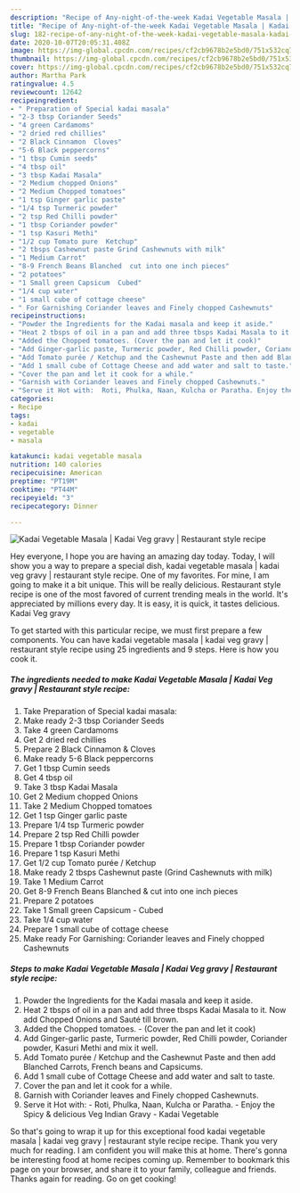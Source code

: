 ```yaml
---
description: "Recipe of Any-night-of-the-week Kadai Vegetable Masala | Kadai Veg gravy | Restaurant style recipe"
title: "Recipe of Any-night-of-the-week Kadai Vegetable Masala | Kadai Veg gravy | Restaurant style recipe"
slug: 182-recipe-of-any-night-of-the-week-kadai-vegetable-masala-kadai-veg-gravy-restaurant-style-recipe
date: 2020-10-07T20:05:31.408Z
image: https://img-global.cpcdn.com/recipes/cf2cb9678b2e5bd0/751x532cq70/kadai-vegetable-masala-kadai-veg-gravy-restaurant-style-recipe-recipe-main-photo.jpg
thumbnail: https://img-global.cpcdn.com/recipes/cf2cb9678b2e5bd0/751x532cq70/kadai-vegetable-masala-kadai-veg-gravy-restaurant-style-recipe-recipe-main-photo.jpg
cover: https://img-global.cpcdn.com/recipes/cf2cb9678b2e5bd0/751x532cq70/kadai-vegetable-masala-kadai-veg-gravy-restaurant-style-recipe-recipe-main-photo.jpg
author: Martha Park
ratingvalue: 4.5
reviewcount: 12642
recipeingredient:
- " Preparation of Special kadai masala"
- "2-3 tbsp Coriander Seeds"
- "4 green Cardamoms"
- "2 dried red chillies"
- "2 Black Cinnamon  Cloves"
- "5-6 Black peppercorns"
- "1 tbsp Cumin seeds"
- "4 tbsp oil"
- "3 tbsp Kadai Masala"
- "2 Medium chopped Onions"
- "2 Medium Chopped tomatoes"
- "1 tsp Ginger garlic paste"
- "1/4 tsp Turmeric powder"
- "2 tsp Red Chilli powder"
- "1 tbsp Coriander powder"
- "1 tsp Kasuri Methi"
- "1/2 cup Tomato pure  Ketchup"
- "2 tbsps Cashewnut paste Grind Cashewnuts with milk"
- "1 Medium Carrot"
- "8-9 French Beans Blanched  cut into one inch pieces"
- "2 potatoes"
- "1 Small green Capsicum  Cubed"
- "1/4 cup water"
- "1 small cube of cottage cheese"
- " For Garnishing Coriander leaves and Finely chopped Cashewnuts"
recipeinstructions:
- "Powder the Ingredients for the Kadai masala and keep it aside."
- "Heat 2 tbsps of oil in a pan and add three tbsps Kadai Masala to it. Now add Chopped Onions and Sauté till brown."
- "Added the Chopped tomatoes. (Cover the pan and let it cook)"
- "Add Ginger-garlic paste, Turmeric powder, Red Chilli powder, Coriander powder, Kasuri Methi and mix it well."
- "Add Tomato purée / Ketchup and the Cashewnut Paste and then add Blanched Carrots, French beans and Capsicums."
- "Add 1 small cube of Cottage Cheese and add water and salt to taste."
- "Cover the pan and let it cook for a while."
- "Garnish with Coriander leaves and Finely chopped Cashewnuts."
- "Serve it Hot with:  Roti, Phulka, Naan, Kulcha or Paratha. Enjoy the Spicy &amp; delicious Veg Indian Gravy - Kadai Vegetable"
categories:
- Recipe
tags:
- kadai
- vegetable
- masala

katakunci: kadai vegetable masala 
nutrition: 140 calories
recipecuisine: American
preptime: "PT19M"
cooktime: "PT44M"
recipeyield: "3"
recipecategory: Dinner

---
```



![Kadai Vegetable Masala | Kadai Veg gravy | Restaurant style recipe](https://img-global.cpcdn.com/recipes/cf2cb9678b2e5bd0/751x532cq70/kadai-vegetable-masala-kadai-veg-gravy-restaurant-style-recipe-recipe-main-photo.jpg)

Hey everyone, I hope you are having an amazing day today. Today, I will show you a way to prepare a special dish, kadai vegetable masala | kadai veg gravy | restaurant style recipe. One of my favorites. For mine, I am going to make it a bit unique. This will be really delicious.
 Restaurant style recipe is one of the most favored of current trending meals in the world. It's appreciated by millions every day. It is easy, it is quick, it tastes delicious.  Kadai Veg gravy 


To get started with this particular recipe, we must first prepare a few components. You can have kadai vegetable masala | kadai veg gravy | restaurant style recipe using 25 ingredients and 9 steps. Here is how you cook it.

<!--inarticleads1-->

##### The ingredients needed to make Kadai Vegetable Masala | Kadai Veg gravy | Restaurant style recipe:

1. Take  Preparation of Special kadai masala:
1. Make ready 2-3 tbsp Coriander Seeds
1. Take 4 green Cardamoms
1. Get 2 dried red chillies
1. Prepare 2 Black Cinnamon &amp; Cloves
1. Make ready 5-6 Black peppercorns
1. Get 1 tbsp Cumin seeds
1. Get 4 tbsp oil
1. Take 3 tbsp Kadai Masala
1. Get 2 Medium chopped Onions
1. Take 2 Medium Chopped tomatoes
1. Get 1 tsp Ginger garlic paste
1. Prepare 1/4 tsp Turmeric powder
1. Prepare 2 tsp Red Chilli powder
1. Prepare 1 tbsp Coriander powder
1. Prepare 1 tsp Kasuri Methi
1. Get 1/2 cup Tomato purée / Ketchup
1. Make ready 2 tbsps Cashewnut paste (Grind Cashewnuts with milk)
1. Take 1 Medium Carrot
1. Get 8-9 French Beans Blanched &amp; cut into one inch pieces
1. Prepare 2 potatoes
1. Take 1 Small green Capsicum - Cubed
1. Take 1/4 cup water
1. Prepare 1 small cube of cottage cheese
1. Make ready  For Garnishing: Coriander leaves and Finely chopped Cashewnuts




<!--inarticleads2-->

##### Steps to make Kadai Vegetable Masala | Kadai Veg gravy | Restaurant style recipe:

1. Powder the Ingredients for the Kadai masala and keep it aside.
1. Heat 2 tbsps of oil in a pan and add three tbsps Kadai Masala to it. Now add Chopped Onions and Sauté till brown.
1. Added the Chopped tomatoes. - (Cover the pan and let it cook)
1. Add Ginger-garlic paste, Turmeric powder, Red Chilli powder, Coriander powder, Kasuri Methi and mix it well.
1. Add Tomato purée / Ketchup and the Cashewnut Paste and then add Blanched Carrots, French beans and Capsicums.
1. Add 1 small cube of Cottage Cheese and add water and salt to taste.
1. Cover the pan and let it cook for a while.
1. Garnish with Coriander leaves and Finely chopped Cashewnuts.
1. Serve it Hot with:  - Roti, Phulka, Naan, Kulcha or Paratha. - Enjoy the Spicy &amp; delicious Veg Indian Gravy - Kadai Vegetable




So that's going to wrap it up for this exceptional food kadai vegetable masala | kadai veg gravy | restaurant style recipe recipe. Thank you very much for reading. I am confident you will make this at home. There's gonna be interesting food at home recipes coming up. Remember to bookmark this page on your browser, and share it to your family, colleague and friends. Thanks again for reading. Go on get cooking!
